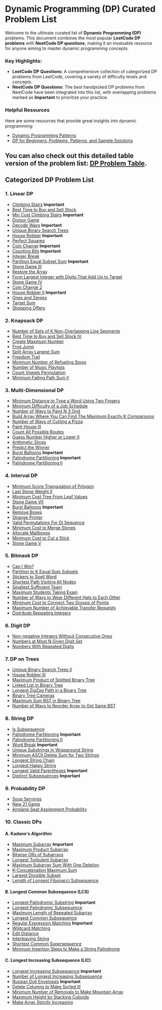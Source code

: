 # Dynamic Programming (DP) Curated Problem List

Welcome to the ultimate curated list of **Dynamic Programming (DP)** problems. This document combines the most popular **LeetCode DP problems** with **NeetCode DP questions**, making it an invaluable resource for anyone aiming to master dynamic programming concepts.

### Key Highlights:
- **LeetCode DP Questions**: A comprehensive collection of categorized DP problems from LeetCode, covering a variety of difficulty levels and concepts.
- **NeetCode DP Questions**: The best handpicked DP problems from NeetCode have been integrated into this list, with overlapping problems marked as **Important** to prioritize your practice.

### Helpful Resources
Here are some resources that provide great insights into dynamic programming:
- [Dynamic Programming Patterns](https://leetcode.com/discuss/general-discussion/458695/Dynamic-Programming-Patterns)
- [DP for Beginners: Problems, Patterns, and Sample Solutions](https://leetcode.com/discuss/general-discussion/662866/DP-for-Beginners-Problems-or-Patterns-or-Sample-Solutions)

You can also check out this detailed **table version** of the problem list: [DP Problem Table](https://chuka231.blogspot.com/2021/01/leetcode-all-dynamic-programming.html). 
---

## Categorized DP Problem List

### 1. Linear DP
- [Climbing Stairs](https://leetcode.com/problems/climbing-stairs/) **Important**
- [Best Time to Buy and Sell Stock](https://leetcode.com/problems/best-time-to-buy-and-sell-stock/)
- [Min Cost Climbing Stairs](https://leetcode.com/problems/min-cost-climbing-stairs/) **Important**
- [Divisor Game](https://leetcode.com/problems/divisor-game/)
- [Decode Ways](https://leetcode.com/problems/decode-ways/) **Important**
- [Unique Binary Search Trees](https://leetcode.com/problems/unique-binary-search-trees/)
- [House Robber](https://leetcode.com/problems/house-robber/) **Important**
- [Perfect Squares](https://leetcode.com/problems/perfect-squares/)
- [Coin Change](https://leetcode.com/problems/coin-change/) **Important**
- [Counting Bits](https://leetcode.com/problems/counting-bits/) **Important**
- [Integer Break](https://leetcode.com/problems/integer-break/)
- [Partition Equal Subset Sum](https://leetcode.com/problems/partition-equal-subset-sum/) **Important**
- [Stone Game III](https://leetcode.com/problems/stone-game-iii/)
- [Restore the Array](https://leetcode.com/problems/restore-the-array/)
- [Form Largest Integer with Digits That Add Up to Target](https://leetcode.com/problems/form-largest-integer-with-digits-that-add-up-to-target/)
- [Stone Game IV](https://leetcode.com/problems/stone-game-iv/)
- [Coin Change 2](https://leetcode.com/problems/coin-change-2/)
- [House Robber II](https://leetcode.com/problems/house-robber-ii/) **Important**
- [Ones and Zeroes](https://leetcode.com/problems/ones-and-zeroes/)
- [Target Sum](https://leetcode.com/problems/target-sum/)
- [Shopping Offers](https://leetcode.com/problems/shopping-offers/)


### 2. Knapsack DP
- [Number of Sets of K Non-Overlapping Line Segments](https://leetcode.com/problems/number-of-sets-of-k-non-overlapping-line-segments/)
- [Best Time to Buy and Sell Stock IV](https://leetcode.com/problems/best-time-to-buy-and-sell-stock-iv/)
- [Create Maximum Number](https://leetcode.com/problems/create-maximum-number/)
- [Frog Jump](https://leetcode.com/problems/frog-jump/)
- [Split Array Largest Sum](https://leetcode.com/problems/split-array-largest-sum/)
- [Freedom Trail](https://leetcode.com/problems/freedom-trail/)
- [Minimum Number of Refueling Stops](https://leetcode.com/problems/minimum-number-of-refueling-stops/)
- [Number of Music Playlists](https://leetcode.com/problems/number-of-music-playlists/)
- [Count Vowels Permutation](https://leetcode.com/problems/count-vowels-permutation/)
- [Minimum Falling Path Sum II](https://leetcode.com/problems/minimum-falling-path-sum-ii/)

### 3. Multi-Dimensional DP
- [Minimum Distance to Type a Word Using Two Fingers](https://leetcode.com/problems/minimum-distance-to-type-a-word-using-two-fingers/)
- [Minimum Difficulty of a Job Schedule](https://leetcode.com/problems/minimum-difficulty-of-a-job-schedule/)
- [Number of Ways to Paint N 3 Grid](https://leetcode.com/problems/number-of-ways-to-paint-n-3-grid/)
- [Build Array Where You Can Find The Maximum Exactly K Comparisons](https://leetcode.com/problems/build-array-where-you-can-find-the-maximum-exactly-k-comparisons/)
- [Number of Ways of Cutting a Pizza](https://leetcode.com/problems/number-of-ways-of-cutting-a-pizza/)
- [Paint House III](https://leetcode.com/problems/paint-house-iii/)
- [Count All Possible Routes](https://leetcode.com/problems/count-all-possible-routes/)
- [Guess Number Higher or Lower II](https://leetcode.com/problems/guess-number-higher-or-lower-ii/)
- [Arithmetic Slices](https://leetcode.com/problems/arithmetic-slices/)
- [Predict the Winner](https://leetcode.com/problems/predict-the-winner/)
- [Burst Balloons](https://leetcode.com/problems/burst-balloons/) **Important**
- [Palindrome Partitioning](https://leetcode.com/problems/palindrome-partitioning/) **Important**
- [Palindrome Partitioning II](https://leetcode.com/problems/palindrome-partitioning-ii/)


### 4. Interval DP
- [Minimum Score Triangulation of Polygon](https://leetcode.com/problems/minimum-score-triangulation-of-polygon/)
- [Last Stone Weight II](https://leetcode.com/problems/last-stone-weight-ii/)
- [Minimum Cost Tree From Leaf Values](https://leetcode.com/problems/minimum-cost-tree-from-leaf-values/)
- [Stone Game VII](https://leetcode.com/problems/stone-game-vii/)
- [Burst Balloons](https://leetcode.com/problems/burst-balloons/) **Important**
- [Remove Boxes](https://leetcode.com/problems/remove-boxes/)
- [Strange Printer](https://leetcode.com/problems/strange-printer/)
- [Valid Permutations For DI Sequence](https://leetcode.com/problems/valid-permutations-for-di-sequence/)
- [Minimum Cost to Merge Stones](https://leetcode.com/problems/minimum-cost-to-merge-stones/)
- [Allocate Mailboxes](https://leetcode.com/problems/allocate-mailboxes/)
- [Minimum Cost to Cut a Stick](https://leetcode.com/problems/minimum-cost-to-cut-a-stick/)
- [Stone Game V](https://leetcode.com/problems/stone-game-v/)


### 5. Bitmask DP
- [Can I Win?](https://leetcode.com/problems/can-i-win/)
- [Partition to K Equal Sum Subsets](https://leetcode.com/problems/partition-to-k-equal-sum-subsets/)
- [Stickers to Spell Word](https://leetcode.com/problems/stickers-to-spell-word/)
- [Shortest Path Visiting All Nodes](https://leetcode.com/problems/shortest-path-visiting-all-nodes/)
- [Smallest Sufficient Team](https://leetcode.com/problems/smallest-sufficient-team/)
- [Maximum Students Taking Exam](https://leetcode.com/problems/maximum-students-taking-exam/)
- [Number of Ways to Wear Different Hats to Each Other](https://leetcode.com/problems/number-of-ways-to-wear-different-hats-to-each-other/)
- [Minimum Cost to Connect Two Groups of Points](https://leetcode.com/problems/minimum-cost-to-connect-two-groups-of-points/)
- [Maximum Number of Achievable Transfer Requests](https://leetcode.com/problems/maximum-number-of-achievable-transfer-requests/)
- [Distribute Repeating Integers](https://leetcode.com/problems/distribute-repeating-integers/)


### 6. Digit DP
- [Non-negative Integers Without Consecutive Ones](https://leetcode.com/problems/non-negative-integers-without-consecutive-ones/)
- [Numbers at Most N Given Digit Set](https://leetcode.com/problems/numbers-at-most-n-given-digit-set/)
- [Numbers With Repeated Digits](https://leetcode.com/problems/numbers-with-repeated-digits/)

### 7. DP on Trees
- [Unique Binary Search Trees II](https://leetcode.com/problems/unique-binary-search-trees-ii/)
- [House Robber III](https://leetcode.com/problems/house-robber-iii/)
- [Maximum Product of Splitted Binary Tree](https://leetcode.com/problems/maximum-product-of-splitted-binary-tree/)
- [Linked List in Binary Tree](https://leetcode.com/problems/linked-list-in-binary-tree/)
- [Longest ZigZag Path in a Binary Tree](https://leetcode.com/problems/longest-zigzag-path-in-a-binary-tree/)
- [Binary Tree Cameras](https://leetcode.com/problems/binary-tree-cameras/)
- [Maximum Sum BST in Binary Tree](https://leetcode.com/problems/maximum-sum-bst-in-binary-tree/)
- [Number of Ways to Reorder Array to Get Same BST](https://leetcode.com/problems/number-of-ways-to-reorder-array-to-get-same-bst/)

### 8. String DP
- [Is Subsequence](https://leetcode.com/problems/is-subsequence/)
- [Palindrome Partitioning](https://leetcode.com/problems/palindrome-partitioning/) **Important**
- [Palindrome Partitioning II](https://leetcode.com/problems/palindrome-partitioning-ii/)
- [Word Break](https://leetcode.com/problems/word-break/) **Important**
- [Unique Substrings in Wraparound String](https://leetcode.com/problems/unique-substrings-in-wraparound-string/)
- [Minimum ASCII Delete Sum for Two Strings](https://leetcode.com/problems/minimum-ascii-delete-sum-for-two-strings/)
- [Longest String Chain](https://leetcode.com/problems/longest-string-chain/)
- [Longest Happy String](https://leetcode.com/problems/longest-happy-string/)
- [Longest Valid Parentheses](https://leetcode.com/problems/longest-valid-parentheses/) **Important**
- [Distinct Subsequences](https://leetcode.com/problems/distinct-subsequences/) **Important**

### 9. Probability DP
- [Soup Servings](https://leetcode.com/problems/soup-servings/)
- [New 21 Game](https://leetcode.com/problems/new-21-game/)
- [Airplane Seat Assignment Probability](https://leetcode.com/problems/airplane-seat-assignment-probability/)

### 10. Classic DPs
#### A. Kadane's Algorithm
- [Maximum Subarray](https://leetcode.com/problems/maximum-subarray/) **Important**
- [Maximum Product Subarray](https://leetcode.com/problems/maximum-product-subarray/)
- [Bitwise ORs of Subarrays](https://leetcode.com/problems/bitwise-ors-of-subarrays/)
- [Longest Turbulent Subarray](https://leetcode.com/problems/longest-turbulent-subarray/)
- [Maximum Subarray Sum With One Deletion](https://leetcode.com/problems/maximum-subarray-sum-with-one-deletion/)
- [K-Concatenation Maximum Sum](https://leetcode.com/problems/k-concatenation-maximum-sum/)
- [Largest Divisible Subset](https://leetcode.com/problems/largest-divisible-subset/)
- [Length of Longest Fibonacci Subsequence](https://leetcode.com/problems/length-of-longest-fibonacci-subsequence/)

#### B. Longest Common Subsequence (LCS)
- [Longest Palindromic Substring](https://leetcode.com/problems/longest-palindromic-substring/) **Important**
- [Longest Palindromic Subsequence](https://leetcode.com/problems/longest-palindromic-subsequence/)
- [Maximum Length of Repeated Subarray](https://leetcode.com/problems/maximum-length-of-repeated-subarray/)
- [Longest Common Subsequence](https://leetcode.com/problems/longest-common-subsequence/)
- [Regular Expression Matching](https://leetcode.com/problems/regular-expression-matching/) **Important**
- [Wildcard Matching](https://leetcode.com/problems/wildcard-matching/)
- [Edit Distance](https://leetcode.com/problems/edit-distance/)
- [Interleaving String](https://leetcode.com/problems/interleaving-string/)
- [Shortest Common Supersequence](https://leetcode.com/problems/shortest-common-supersequence/)
- [Minimum Insertion Steps to Make a String Palindrome](https://leetcode.com/problems/minimum-insertion)

#### C. Longest Increasing Subsequence (LIC)
  - [Longest Increasing Subsequence](https://leetcode.com/problems/longest-increasing-subsequence/) **Important**
- [Number of Longest Increasing Subsequence](https://leetcode.com/problems/number-of-longest-increasing-subsequence/)
- [Russian Doll Envelopes](https://leetcode.com/problems/russian-doll-envelopes/) **Important**
- [Delete Columns to Make Sorted III](https://leetcode.com/problems/delete-columns-to-make-sorted-iii/)
- [Minimum Number of Removals to Make Mountain Array](https://leetcode.com/problems/minimum-number-of-removals-to-make-mountain-array/)
- [Maximum Height by Stacking Cuboids](https://leetcode.com/problems/maximum-height-by-stacking-cuboids/)
- [Make Array Strictly Increasing](https://leetcode.com/problems/make-array-strictly-increasing/)


  
